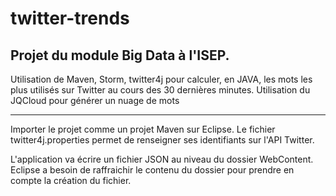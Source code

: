 # twitter-trends
Projet du module Big Data à l'ISEP.
-----
Utilisation de Maven, Storm, twitter4j pour calculer, en JAVA, les mots les plus utilisés sur Twitter au cours des 30 dernières minutes.
Utilisation du JQCloud pour générer un nuage de mots 

---
Importer le projet comme un projet Maven sur Eclipse.
Le fichier twitter4j.properties permet de renseigner ses identifiants sur l'API Twitter.

L'application va écrire un fichier JSON au niveau du dossier WebContent. Eclipse a besoin de raffraichir le contenu du dossier pour prendre en compte la création du fichier.
